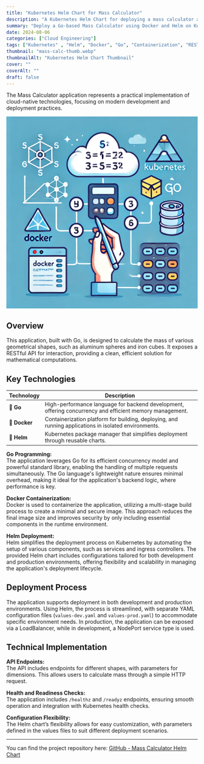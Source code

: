 ```yaml
---
title: "Kubernetes Helm Chart for Mass Calculator"
description: "A Kubernetes Helm Chart for deploying a mass calculator application. This project demonstrates the deployment of a Go application using Docker and Helm, with configurations for both development and production environments."
summary: "Deploy a Go-based Mass Calculator using Docker and Helm on Kubernetes, demonstrating containerization and cloud-native best practices."
date: 2024-08-06
categories: ["Cloud Engineering"]
tags: ["Kubernetes" , "Helm", "Docker", "Go", "Containerization", "RESTful API"]
thumbnail: "mass-calc-thumb.webp"
thumbnailAlt: "Kubernetes Helm Chart Thumbnail"
cover: ""
coverAlt: ""
draft: false
---
```


The Mass Calculator application represents a practical implementation of cloud-native technologies, focusing on modern development and deployment practices.

![Kubernetes Helm Chart Cover Image](Go-Mass-Calc.webp)

## Overview

This application, built with Go, is designed to calculate the mass of various geometrical shapes, such as aluminum spheres and iron cubes. It exposes a RESTful API for interaction, providing a clean, efficient solution for mathematical computations.

## Key Technologies

| Technology | Description |
|------------|-------------|
| 🐹 **Go** | High-performance language for backend development, offering concurrency and efficient memory management. |
| 🐳 **Docker** | Containerization platform for building, deploying, and running applications in isolated environments. |
| 🚀 **Helm** | Kubernetes package manager that simplifies deployment through reusable charts. |

**Go Programming:**  
The application leverages Go for its efficient concurrency model and powerful standard library, enabling the handling of multiple requests simultaneously. The Go language's lightweight nature ensures minimal overhead, making it ideal for the application's backend logic, where performance is key.

**Docker Containerization:**  
Docker is used to containerize the application, utilizing a multi-stage build process to create a minimal and secure image. This approach reduces the final image size and improves security by only including essential components in the runtime environment.

**Helm Deployment:**  
Helm simplifies the deployment process on Kubernetes by automating the setup of various components, such as services and ingress controllers. The provided Helm chart includes configurations tailored for both development and production environments, offering flexibility and scalability in managing the application's deployment lifecycle.

## Deployment Process

The application supports deployment in both development and production environments. Using Helm, the process is streamlined, with separate YAML configuration files (`values-dev.yaml` and `values-prod.yaml`) to accommodate specific environment needs. In production, the application can be exposed via a LoadBalancer, while in development, a NodePort service type is used.

## Technical Implementation

**API Endpoints:**  
The API includes endpoints for different shapes, with parameters for dimensions. This allows users to calculate mass through a simple HTTP request.

**Health and Readiness Checks:**  
The application includes `/healthz` and `/readyz` endpoints, ensuring smooth operation and integration with Kubernetes health checks.

**Configuration Flexibility:**  
The Helm chart’s flexibility allows for easy customization, with parameters defined in the values files to suit different deployment scenarios.

---

You can find the project repository here: [GitHub - Mass Calculator Helm Chart](https://github.com/socrabytes/mass-calculator-helm-chart)

